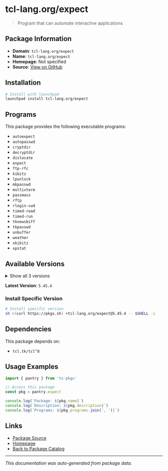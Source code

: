 # tcl-lang.org/expect

> Program that can automate interactive applications

## Package Information

- **Domain**: `tcl-lang.org/expect`
- **Name**: `tcl-lang.org/expect`
- **Homepage**: Not specified
- **Source**: [View on GitHub](https://github.com/pkgxdev/pantry/tree/main/projects/tcl-lang.org/expect/package.yml)

## Installation

```bash
# Install with launchpad
launchpad install tcl-lang.org/expect
```

## Programs

This package provides the following executable programs:

- `autoexpect`
- `autopasswd`
- `cryptdir`
- `decryptdir`
- `dislocate`
- `expect`
- `ftp-rfc`
- `kibitz`
- `lpunlock`
- `mkpasswd`
- `multixterm`
- `passmass`
- `rftp`
- `rlogin-cwd`
- `timed-read`
- `timed-run`
- `tknewsbiff`
- `tkpasswd`
- `unbuffer`
- `weather`
- `xkibitz`
- `xpstat`

## Available Versions

<details>
<summary>Show all 3 versions</summary>

- `5.45.4`, `5.45.3`, `5.45.0`

</details>

**Latest Version**: `5.45.4`

### Install Specific Version

```bash
# Install specific version
sh <(curl https://pkgx.sh) +tcl-lang.org/expect@5.45.4 -- $SHELL -i
```

## Dependencies

This package depends on:

- `tcl.tk/tcl^8`

## Usage Examples

```typescript
import { pantry } from 'ts-pkgx'

// Access this package
const pkg = pantry.expect

console.log(`Package: ${pkg.name}`)
console.log(`Description: ${pkg.description}`)
console.log(`Programs: ${pkg.programs.join(', ')}`)
```

## Links

- [Package Source](https://github.com/pkgxdev/pantry/tree/main/projects/tcl-lang.org/expect/package.yml)
- [Homepage](#)
- [Back to Package Catalog](../../../package-catalog.md)

---

*This documentation was auto-generated from package data.*
